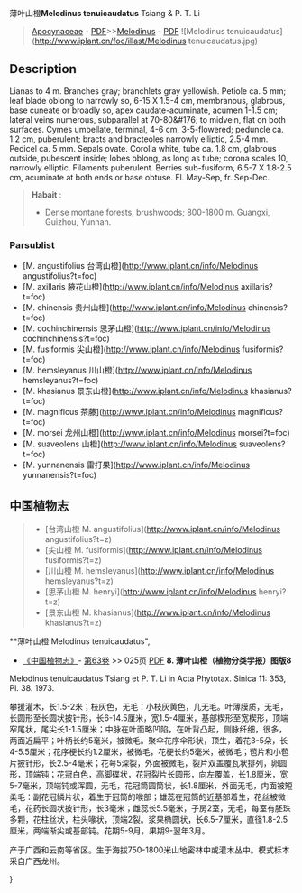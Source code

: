 薄叶山橙**Melodinus tenuicaudatus** Tsiang & P. T. Li

> [Apocynaceae](http://www.iplant.cn/info/Apocynaceae?t=foc) - [PDF](http://www.iplant.cn/foc/pdf/Apocynaceae.pdf)>>[Melodinus](http://www.iplant.cn/info/Melodinus?t=foc) - [PDF](http://www.iplant.cn/foc/pdf/Melodinus.pdf)
![Melodinus tenuicaudatus](http://www.iplant.cn/foc/illast/Melodinus tenuicaudatus.jpg)

## Description

Lianas to 4 m. Branches gray; branchlets gray yellowish. Petiole ca. 5 mm; leaf blade oblong to narrowly so, 6-15 X 1.5-4 cm, membranous, glabrous, base cuneate or broadly so, apex caudate-acuminate, acumen 1-1.5 cm; lateral veins numerous, subparallel at 70-80&amp;#176; to midvein, flat on both surfaces. Cymes umbellate, terminal, 4-6 cm, 3-5-flowered; peduncle ca. 1.2 cm, puberulent; bracts and bracteoles narrowly elliptic, 2.5-4 mm. Pedicel ca. 5 mm. Sepals ovate. Corolla white, tube ca. 1.8 cm, glabrous outside, pubescent inside; lobes oblong, as long as tube; corona scales 10, narrowly elliptic. Filaments puberulent. Berries sub-fusiform, 6.5-7 X 1.8-2.5 cm, acuminate at both ends or base obtuse. Fl. May-Sep, fr. Sep-Dec.

> **Habait** : 
>* Dense montane forests, brushwoods; 800-1800 m. Guangxi, Guizhou, Yunnan.

### Parsublist

* [M.  angustifolius  台湾山橙](http://www.iplant.cn/info/Melodinus angustifolius?t=foc)
* [M.  axillaris  腋花山橙](http://www.iplant.cn/info/Melodinus axillaris?t=foc)
* [M.  chinensis  贵州山橙](http://www.iplant.cn/info/Melodinus chinensis?t=foc)
* [M.  cochinchinensis  思茅山橙](http://www.iplant.cn/info/Melodinus cochinchinensis?t=foc)
* [M.  fusiformis  尖山橙](http://www.iplant.cn/info/Melodinus fusiformis?t=foc)
* [M.  hemsleyanus  川山橙](http://www.iplant.cn/info/Melodinus hemsleyanus?t=foc)
* [M.  khasianus  景东山橙](http://www.iplant.cn/info/Melodinus khasianus?t=foc)
* [M.  magnificus  茶藤](http://www.iplant.cn/info/Melodinus magnificus?t=foc)
* [M.  morsei  龙州山橙](http://www.iplant.cn/info/Melodinus morsei?t=foc)
* [M.  suaveolens  山橙](http://www.iplant.cn/info/Melodinus suaveolens?t=foc)
* [M.  yunnanensis  雷打果](http://www.iplant.cn/info/Melodinus yunnanensis?t=foc)

## 中国植物志

> * [台湾山橙  M.  angustifolius](http://www.iplant.cn/info/Melodinus angustifolius?t=z)
> * [尖山橙  M.  fusiformis](http://www.iplant.cn/info/Melodinus fusiformis?t=z)
> * [川山橙  M.  hemsleyanus](http://www.iplant.cn/info/Melodinus hemsleyanus?t=z)
> * [思茅山橙  M.  henryi](http://www.iplant.cn/info/Melodinus henryi?t=z)
> * [景东山橙  M.  khasianus](http://www.iplant.cn/info/Melodinus khasianus?t=z)

**薄叶山橙 Melodinus tenuicaudatus",

* [《中国植物志》](http://www.iplant.cn/frps)- [第63卷](http://www.iplant.cn/frps/vol/63) >> 025页 [PDF](http://www.iplant.cn/frps/pdf/63/025a.pdf)
**8. 薄叶山橙（植物分类学报）图版8**

Melodinus tenuicaudatus Tsiang et P. T. Li in Acta Phytotax. Sinica 11: 353, Pl. 38. 1973.

攀援灌木，长1.5-2米；枝灰色，无毛：小枝灰黄色，几无毛。叶薄膜质，无毛，长圆形至长圆状披针形，长6-14.5厘米，宽1.5-4厘米，基部楔形至宽楔形，顶端窄尾状，尾尖长1-1.5厘米；中脉在叶面略凹陷，在叶背凸起，侧脉纤细，很多，两面近扁平；叶柄长约5毫米，被微毛。聚伞花序伞形状，顶生，着花3-5朵，长4-5.5厘米；花序梗长约1.2厘米，被微毛，花梗长约5毫米，被微毛；苞片和小苞片披针形，长2.5-4毫米；花萼5深裂，外面被微毛，裂片双盖覆瓦状排列，卵圆形，顶端钝；花冠白色，高脚碟状，花冠裂片长圆形，向左覆盖，长1.8厘米，宽5-7毫米，顶端钝或浑圆，无毛，花冠筒圆筒状，长1.8厘米，外面无毛，内面被短柔毛：副花冠鳞片状，着生于冠筒的喉部；雄蕊在冠筒的近基部着生，花丝被微毛，花药长圆状披针形，长3毫米；雌蕊长5.5毫米，子房2室，无毛，每室有胚珠多颗，花柱丝状，柱头喙状，顶端2裂。浆果椭圆状，长6.5-7厘米，直径1.8-2.5厘米，两端渐尖或基部钝。花期5-9月，果期9-翌年3月。

产于广西和云南等省区。生于海拔750-1800米山地密林中或灌木丛中。模式标本采自广西龙州。

}
